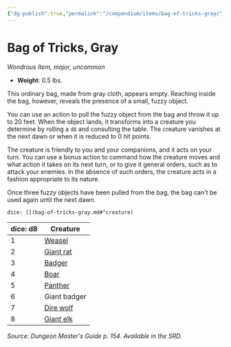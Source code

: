 ```yaml
---
{"dg-publish":true,"permalink":"/compendium/items/bag-of-tricks-gray/","tags":["compendium/src/5e/dmg","item/rarity/uncommon","item/tier/major","item/wondrous"]}
---
```


# Bag of Tricks, Gray
*Wondrous Item, major, uncommon*  

- **Weight**: 0.5 lbs.

This ordinary bag, made from gray cloth, appears empty. Reaching inside the bag, however, reveals the presence of a small, fuzzy object.

You can use an action to pull the fuzzy object from the bag and throw it up to 20 feet. When the object lands, it transforms into a creature you determine by rolling a `d8` and consulting the table. The creature vanishes at the next dawn or when it is reduced to 0 hit points.

The creature is friendly to you and your companions, and it acts on your turn. You can use a bonus action to command how the creature moves and what action it takes on its next turn, or to give it general orders, such as to attack your enemies. In the absence of such orders, the creature acts in a fashion appropriate to its nature.

Once three fuzzy objects have been pulled from the bag, the bag can't be used again until the next dawn.

`dice: [](bag-of-tricks-gray.md#^creature)`

| dice: d8 | Creature |
|----------|----------|
| 1 | [Weasel](compendium/bestiary/beast/weasel.md) |
| 2 | [Giant rat](compendium/bestiary/beast/giant-rat.md) |
| 3 | [Badger](compendium/bestiary/beast/badger.md) |
| 4 | [Boar](compendium/bestiary/beast/boar.md) |
| 5 | [Panther](compendium/bestiary/beast/panther.md) |
| 6 | Giant badger |
| 7 | [Dire wolf](compendium/bestiary/beast/dire-wolf.md) |
| 8 | [Giant elk](compendium/bestiary/beast/giant-elk.md) |{ #creature}


*Source: Dungeon Master's Guide p. 154. Available in the SRD.*